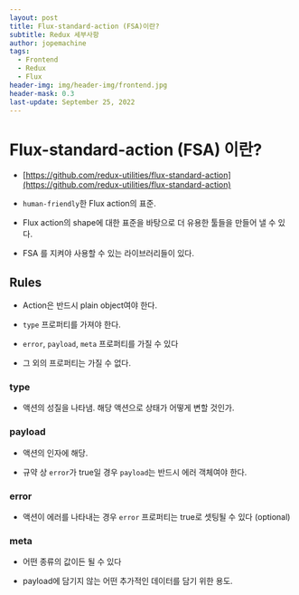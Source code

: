 ```yaml
---
layout: post
title: Flux-standard-action (FSA)이란?
subtitle: Redux 세부사항
author: jopemachine
tags:
  - Frontend
  - Redux
  - Flux
header-img: img/header-img/frontend.jpg
header-mask: 0.3
last-update: September 25, 2022
---
```


# Flux-standard-action (FSA) 이란?

- [https://github.com/redux-utilities/flux-standard-action](https://github.com/redux-utilities/flux-standard-action)

- `human-friendly`한 Flux action의 표준.

- Flux action의 shape에 대한 표준을 바탕으로 더 유용한 툴들을 만들어 낼 수 있다.

- FSA 를 지켜야 사용할 수 있는 라이브러리들이 있다.

## Rules

- Action은 반드시 plain object여야 한다.

- `type` 프로퍼티를 가져야 한다.

- `error`, `payload`, `meta` 프로퍼티를 가질 수 있다

- 그 외의 프로퍼티는 가질 수 없다.

### type

- 액션의 성질을 나타냄. 해당 액션으로 상태가 어떻게 변할 것인가.

### payload

- 액션의 인자에 해당.

- 규약 상 `error`가 true일 경우 `payload`는 반드시 에러 객체여야 한다.

### error

- 액션이 에러를 나타내는 경우 `error` 프로퍼티는 true로 셋팅될 수 있다 (optional)

### meta

- 어떤 종류의 값이든 될 수 있다

- payload에 담기지 않는 어떤 추가적인 데이터를 담기 위한 용도.
